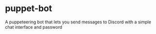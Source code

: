 # puppet-bot
A puppeteering bot that lets you send messages to Discord with a simple chat interface and password
